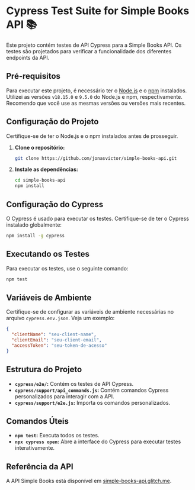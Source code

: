 # Cypress Test Suite for Simple Books API 📚

Este projeto contém testes de API Cypress para a Simple Books API. Os testes são projetados para verificar a funcionalidade dos diferentes endpoints da API.

## Pré-requisitos

Para executar este projeto, é necessário ter o [Node.js](https://nodejs.org/) e o [npm](https://www.npmjs.com/) instalados. Utilizei as versões `v18.15.0` e `9.5.0` do Node.js e npm, respectivamente. Recomendo que você use as mesmas versões ou versões mais recentes.

## Configuração do Projeto

Certifique-se de ter o Node.js e o npm instalados antes de prosseguir.

1. **Clone o repositório:**
   ```bash
   git clone https://github.com/jonasvictor/simple-books-api.git
   ```
2. **Instale as dependências:**
   ```bash
   cd simple-books-api
   npm install
   ```

## Configuração do Cypress

O Cypress é usado para executar os testes. Certifique-se de ter o Cypress instalado globalmente:

```bash
npm install -g cypress
```

## Executando os Testes

Para executar os testes, use o seguinte comando:

```bash
npm test
```

## Variáveis de Ambiente

Certifique-se de configurar as variáveis de ambiente necessárias no arquivo `cypress.env.json`. Veja um exemplo:

```json
{
  "clientName": "seu-client-name",
  "clientEmail": "seu-client-email",
  "accessToken": "seu-token-de-acesso"
}
```

## Estrutura do Projeto

- **`cypress/e2e/`:** Contém os testes de API Cypress.
- **`cypress/support/api_commands.js`:** Contém comandos Cypress personalizados para interagir com a API.
- **`cypress/support/e2e.js`:** Importa os comandos personalizados.

## Comandos Úteis

- **`npm test`:** Executa todos os testes.
- **`npx cypress open`:** Abre a interface do Cypress para executar testes interativamente.

## Referência da API

A API Simple Books está disponível em [simple-books-api.glitch.me](https://simple-books-api.glitch.me).
